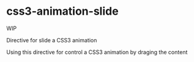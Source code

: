 css3-animation-slide
====================

WIP

Directive for slide a CSS3 animation

Using this directive for control a CSS3 animation by draging the content

